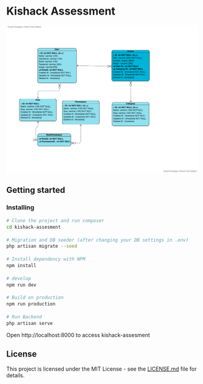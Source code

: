# Kishack Assessment

![Kishack Assessment](./design/erd.png)

## Getting started

### Installing

```bash
# Clone the project and run composer
cd kishack-assesment

# Migration and DB seeder (after changing your DB settings in .env)
php artisan migrate --seed

# Install dependency with NPM
npm install

# develop
npm run dev

# Build on production
npm run production

# Run Backend
php artisan serve
```

Open http://localhost:8000 to access kishack-assesment

## License

This project is licensed under the MIT License - see the [LICENSE.md](LICENSE) file for details.
